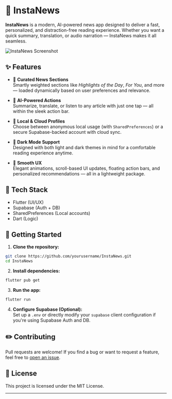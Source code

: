 # 📱 InstaNews

**InstaNews** is a modern, AI-powered news app designed to deliver a fast, personalized, and distraction-free reading experience. Whether you want a quick summary, translation, or audio narration — InstaNews makes it all seamless.

![InstaNews Screenshot](assets/screenshot.png)

## ✨ Features

- 📰 **Curated News Sections**  
  Smartly weighted sections like _Highlights of the Day_, _For You_, and more — loaded dynamically based on user preferences and relevance.

- 🤖 **AI-Powered Actions**  
  Summarize, translate, or listen to any article with just one tap — all within the sleek action bar.

- 🧠 **Local & Cloud Profiles**  
  Choose between anonymous local usage (with `SharedPreferences`) or a secure Supabase-backed account with cloud sync.

- 🌙 **Dark Mode Support**  
  Designed with both light and dark themes in mind for a comfortable reading experience anytime.

- 🧱 **Smooth UX**  
  Elegant animations, scroll-based UI updates, floating action bars, and personalized recommendations — all in a lightweight package.

## 🔧 Tech Stack

- Flutter (UI/UX)
- Supabase (Auth + DB)
- SharedPreferences (Local accounts)
- Dart (Logic)

## 🚀 Getting Started

1. **Clone the repository:**

```bash
git clone https://github.com/yourusername/InstaNews.git
cd InstaNews
```

2. **Install dependencies:**

```bash
flutter pub get
```

3. **Run the app:**

```bash
flutter run
```

4. **Configure Supabase (Optional):**  
   Set up a `.env` or directly modify your `supabase` client configuration if you're using Supabase Auth and DB.

## ✏️ Contributing

Pull requests are welcome! If you find a bug or want to request a feature, feel free to [open an issue](https://github.com/yourusername/InstaNews/issues).

## 🚫 License

This project is licensed under the MIT License.

---
